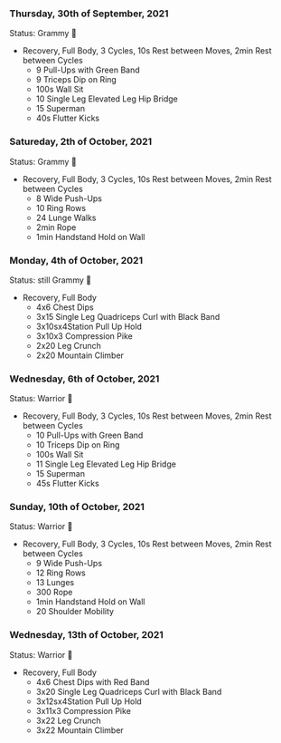 ### Thursday, 30th of September, 2021
Status: Grammy 👵

- Recovery, Full Body, 3 Cycles, 10s Rest between Moves, 2min Rest between Cycles
    - 9 Pull-Ups with Green Band
    - 9 Triceps Dip on Ring
    - 100s Wall Sit
    - 10 Single Leg Elevated Leg Hip Bridge
    - 15 Superman
    - 40s Flutter Kicks

### Satureday, 2th of October, 2021
Status: Grammy 👵

- Recovery, Full Body, 3 Cycles, 10s Rest between Moves, 2min Rest between Cycles
    - 8 Wide Push-Ups
    - 10 Ring Rows
    - 24 Lunge Walks
    - 2min Rope
    - 1min Handstand Hold on Wall

### Monday, 4th of October, 2021
Status: still Grammy 👵

- Recovery, Full Body
    - 4x6 Chest Dips
    - 3x15 Single Leg Quadriceps Curl with Black Band
    - 3x10sx4Station Pull Up Hold
    - 3x10x3 Compression Pike
    - 2x20 Leg Crunch
    - 2x20 Mountain Climber

### Wednesday, 6th of October, 2021
Status: Warrior 💪

- Recovery, Full Body, 3 Cycles, 10s Rest between Moves, 2min Rest between Cycles
    - 10 Pull-Ups with Green Band
    - 10 Triceps Dip on Ring
    - 100s Wall Sit
    - 11 Single Leg Elevated Leg Hip Bridge
    - 15 Superman
    - 45s Flutter Kicks


### Sunday, 10th of October, 2021
Status: Warrior 💪

- Recovery, Full Body, 3 Cycles, 10s Rest between Moves, 2min Rest between Cycles
    - 9 Wide Push-Ups
    - 12 Ring Rows
    - 13 Lunges 
    - 300 Rope
    - 1min Handstand Hold on Wall
    - 20 Shoulder Mobility


### Wednesday, 13th of October, 2021
Status: Warrior 💪

- Recovery, Full Body
    - 4x6 Chest Dips with Red Band
    - 3x20 Single Leg Quadriceps Curl with Black Band
    - 3x12sx4Station Pull Up Hold
    - 3x11x3 Compression Pike
    - 3x22 Leg Crunch
    - 3x22 Mountain Climber
